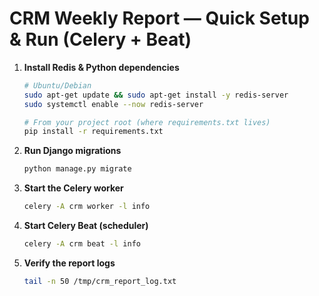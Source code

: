 # CRM Weekly Report — Quick Setup & Run (Celery + Beat)

1. **Install Redis & Python dependencies**
   ```bash
   # Ubuntu/Debian
   sudo apt-get update && sudo apt-get install -y redis-server
   sudo systemctl enable --now redis-server

   # From your project root (where requirements.txt lives)
   pip install -r requirements.txt
   ```

2. **Run Django migrations**
   ```bash
   python manage.py migrate
   ```

3. **Start the Celery worker**
   ```bash
   celery -A crm worker -l info
   ```

4. **Start Celery Beat (scheduler)**
   ```bash
   celery -A crm beat -l info
   ```

5. **Verify the report logs**
   ```bash
   tail -n 50 /tmp/crm_report_log.txt
   ```
